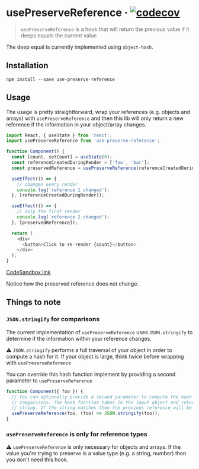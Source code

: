# usePreserveReference · [![codecov](https://codecov.io/gh/ricokahler/use-preserve-reference/branch/master/graph/badge.svg)](https://codecov.io/gh/ricokahler/use-preserve-reference)

> `usePreserveReference` is a hook that will return the previous value if it deeps equals the current value

The deep equal is currently implemented using `object-hash`.

## Installation

```
npm install --save use-preserve-reference
```

## Usage

The usage is pretty straightforward, wrap your references (e.g. objects and arrays) with `usePreserveReference` and then this lib will only return a new reference if the information in your object/array changes.

```js
import React, { useState } from 'react';
import usePreserveReference from 'use-preserve-reference';

function Component() {
  const [count, setCount] = useState(0);
  const referenceCreatedDuringRender = ['foo', 'bar'];
  const preservedReference = usePreserveReference(referenceCreatedDuringRender);

  useEffect(() => {
    // changes every render
    console.log('reference 1 changed');
  }, [referenceCreatedDuringRender]);

  useEffect(() => {
    // only the first render
    console.log('reference 2 changed');
  }, [preservedReference]);

  return (
    <div>
      <button>Click to re-render {count}</button>
    </div>
  );
}
```

[CodeSandbox link](https://codesandbox.io/s/use-preserve-reference-demo-l4tfq?file=/src/App.js)

Notice how the preserved reference does not change.

## Things to note

### `JSON.stringify` for comparisons

The current implementation of `usePreserveReference` uses `JSON.stringify` to determine if the information within your reference changes.

⚠️ `JSON.stringify` performs a full traversal of your object in order to compute a hash for it. If your object is large, think twice before wrapping with `usePreserveReference`

You can override this hash function implement by providing a second parameter to `usePreserveReference`

```js
function Component({ foo }) {
  // You can optionally provide a second parameter to compute the hash used for
  // comparisons. The hash function takes in the input object and returns a
  // string. If the string matches then the previous reference will be returned.
  usePreserveReference(foo, (foo) => JSON.stringify(foo));
}
```

### `usePreserveReference` is only for reference types

⚠️ `usePreserveReference` is only necessary for objects and arrays. If the value you're trying to preserve is a value type (e.g. a string, number) then you don't need this hook.
